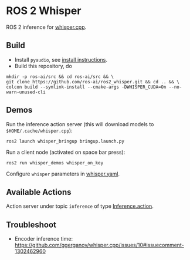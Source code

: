 # ROS 2 Whisper
ROS 2 inference for [whisper.cpp](https://github.com/ggerganov/whisper.cpp).

## Build
- Install `pyaudio`, see [install instructions](https://pypi.org/project/PyAudio/).
- Build this repository, do
```shell
mkdir -p ros-ai/src && cd ros-ai/src && \
git clone https://github.com/ros-ai/ros2_whisper.git && cd .. && \
colcon build --symlink-install --cmake-args -DWHISPER_CUDA=On --no-warn-unused-cli
```

## Demos
Run the inference action server (this will download models to `$HOME/.cache/whisper.cpp`):
```shell
ros2 launch whisper_bringup bringup.launch.py
```
Run a client node (activated on space bar press):
```shell
ros2 run whisper_demos whisper_on_key
```

Configure `whisper` parameters in [whisper.yaml](whisper_server/config/whisper.yaml).

## Available Actions
Action server under topic `inference` of type [Inference.action](whisper_idl/action/Inference.action).

## Troubleshoot
- Encoder inference time: https://github.com/ggerganov/whisper.cpp/issues/10#issuecomment-1302462960

